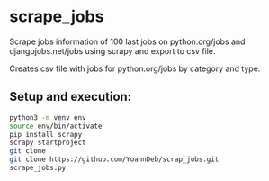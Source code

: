 # scrape_jobs
Scrape jobs information of 100 last jobs on python.org/jobs and djangojobs.net/jobs using scrapy and export to csv file.

Creates csv file with jobs for python.org/jobs by category and type.

## Setup and execution:

```bash
python3 -m venv env
source env/bin/activate
pip install scrapy
scrapy startproject
git clone 
git clone https://github.com/YoannDeb/scrap_jobs.git
scrape_jobs.py
```
